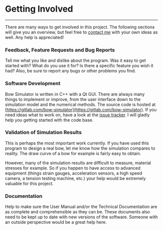 # Getting Involved

---

There are many ways to get involved in this project. The following sections will give you an overview, but feel free to [contact me](contact.md) with your own ideas as well. Any help is appreciated!

### Feedback, Feature Requests and Bug Reports

Tell me what you like and dislike about the program. Was it easy to get started with?
What do you use it for? Is there a specific feature you wish it had?
Also, be sure to report any bugs or other problems you find.

### Software Development

Bow Simulator is written in C++ with a Qt GUI.
There are always many things to implement or improve, from the user interface down to the simulation model and the numerical methods.
The source code is hosted at [https://gitlab.com/bow-simulator](https://gitlab.com/bow-simulator). <!--Check out the Readme for build instructions, an introduction to the codebase and how to contribute.-->
If you need ideas what to work on, have a look at the [issue tracker](https://gitlab.com/bow-simulator/bow-simulator/issues).
I will gladly help you getting started with the code base.

### Validation of Simulation Results

This is perhaps the most important work currently.
If you have used this program to design a real bow, let me know how the simulation compares to reality.
The draw curve of a bow for example is fairly easy to obtain.

However, many of the simulation results are difficult to measure, material stresses for example.
So if you happen to have access to advanced equipment (things strain gauges, acceleration sensors, a high speed camera, a tension testing machine, etc.) your help would be extremely valuable for this project.

### Documentation

Help to make sure the User Manual and/or the Technical Documentation are as complete and comprehensible as they can be.
These documents also need to be kept up to date with new versions of the software.
Someone with an outside perspective would be a great help here.

<!--All documentation is written in LaTex, the source files can be found at [https://bitbucket.org/stfnp/bow-simulator-docs](https://bitbucket.org/stfnp/bow-simulator-docs).-->
